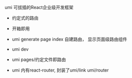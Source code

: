 umi 可拔插的React企业级开发框架

- 约定式的路由
- 开箱即用

- umi generate page index 自建路由， 显示页面级路由组件
- umi dev
- umi pages/约定文件即路由
- umi 内有react-router, 封装了umi/link umi/router